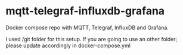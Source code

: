 # mqtt-telegraf-influxdb-grafana
Docker compose repo with MQTT, Telegraf, InfluxDB and Grafana.

I used /git folder for this setup. If you are going to use an other folder; please update accordingly in docker-compose.yml

